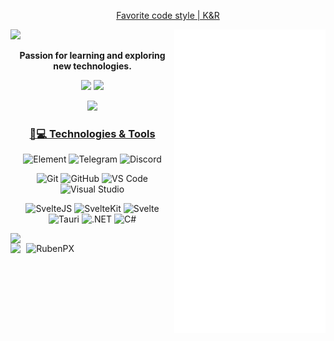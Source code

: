 
<div align="center">

  [Favorite code style | K&R](https://gist.github.com/jesseschalken/0f47a2b5a738ced9c845)
</div>


<img src="/github-metrics.svg" width="48%" align="right" />




<p align="left">
  <a href="https://git.io/typing-svg"><img width="48%" src="https://readme-typing-svg.herokuapp.com/?lines=Hello,+There!+👋;I'm+RubenPX;Nice+to+meet+you!&center=true&size=35"></a>
  <p align="center"><b>Passion for learning and exploring new technologies.</b></p>
  
  <p align="center">
    <img src="https://img.shields.io/badge/Free%20Time%20Developer-181717?style=flat-square&logo=opensourceinitiative">
    <img src="https://img.shields.io/badge/Dark%20Theme%20Lover-181717?style=flat-square&logo=darkreader">
  </p>

  <p align="center"><img src="https://profile-counter.glitch.me/RubenPX/count.svg" /></p>
  <!-- Counter Start date: 12 / 1 / 2020</div> -->
</p>

<h3 align="center"><u>🚀💻 Technologies & Tools</u></h3>
<p align="center">

  <p align="center">
    <img title="Element" src="https://img.shields.io/badge/Matrix-181717?style=flat-square&logo=matrix" />
    <img title="Telegram" src="https://img.shields.io/badge/Telegram-181717?style=flat-square&logo=telegram" />
    <img title="Discord" src="https://img.shields.io/badge/Discord-181717?style=flat-square&logo=discord" />
  </p>
  
  <p align="center">
    <img title="Git" src="https://img.shields.io/badge/Git-181717?style=flat-square&logo=git" />
    <img title="GitHub" src="https://img.shields.io/badge/GitHub-181717?style=flat-square&logo=github" />
    <img title="VS Code" src="https://img.shields.io/badge/VS%20Code-181717?style=flat-square&logo=visual-studio-code" />
    <img title="Visual Studio" src="https://img.shields.io/badge/Visual%20Studio-181717?style=flat-square&logo=visual-studio" />
  </p>

  <p align="center">
    <img title="SvelteJS" src="https://img.shields.io/badge/SvelteJS-181717?style=flat-square&logo=svelte" />
    <img title="SvelteKit" src="https://img.shields.io/badge/SvelteKit-181717?style=flat-square&logo=svelte" />
    <img title="Svelte" src="https://img.shields.io/badge/Typescript-181717?style=flat-square&logo=typescript" />
    <img title="Tauri" src="https://img.shields.io/badge/Tauri-181717?style=flat-square&logo=tauri" />
    <img title=".NET" src="https://img.shields.io/badge/Dotnet-181717?style=flat-square&logo=dotnet" />
    <img title="C#" src="https://img.shields.io/badge/CSharp-181717?style=flat-square&logo=csharp" />
  </p>

</p>

<a align="left" width="47%" href="https://wakatime.com/@RubenPX"><img align="left" width="47%" src="https://github-readme-stats.vercel.app/api/wakatime?username=RubenPX&theme=github_dark&custom_title=Week%20Stats&layout=compact&border_color=195572" /></a>
<img align="right" width="47%" src="https://github-readme-streak-stats.herokuapp.com?user=RubenPX&theme=github-dark&date_format=j%20M%5B%20Y%5D&border=195572&stroke=006FDD&ring=006FDD&fire=21FF00&currStreakLabel=006FDD&sideLabels=006FDD&currStreakNum=006FDD&sideNums=006FDD&" alt="RubenPX" />

<img width="100%" src="https://wakatime.com/share/@RubenPX/d3cb1efa-a994-4f17-9450-c1e15a40e476.svg" />
